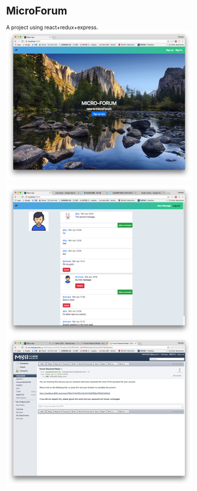 # MicroForum
A project using react+redux+express.
![Demo pic](./img/1.png) 

![2](./img/3.png) 
![3](./img/4.png) 

